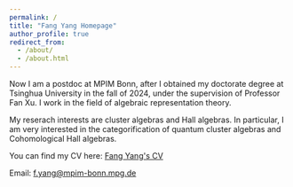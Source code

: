 ```yaml
---
permalink: /
title: "Fang Yang Homepage"
author_profile: true
redirect_from: 
  - /about/
  - /about.html
---
```


Now I am a postdoc at MPIM Bonn, after I obtained my doctorate degree at Tsinghua University in the fall of 2024, under the supervision of Professor Fan Xu. I work in the field of algebraic representation theory.

My reserach interests are cluster algebras and Hall algebras. In particular, I am very interested in the categorification of quantum cluster algebras and Cohomological Hall algebras. 

You can find my CV here: [Fang Yang's CV](../assets/CV.pdf)

Email: f.yang@mpim-bonn.mpg.de
